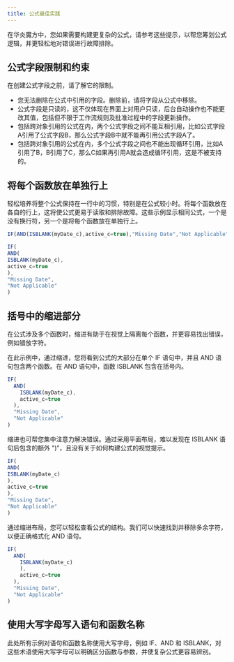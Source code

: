 ```yaml
---
title: 公式最佳实践
---
```


在华炎魔方中，您如果需要构建更复杂的公式，请参考这些提示，以帮您筹划公式逻辑，并更轻松地对错误进行故障排除。

## 公式字段限制和约束

在创建公式字段之前，请了解它的限制。

- 您无法删除在公式中引用的字段。删除前，请将字段从公式中移除。
- 公式字段是只读的，这不仅体现在界面上对用户只读，后台自动操作也不能更改其值，包括但不限于工作流规则及批准过程中的字段更新操作。
- 包括跨对象引用的公式在内，两个公式字段之间不能互相引用，比如公式字段A引用了公式字段B，那么公式字段B中就不能再引用公式字段A了。
- 包括跨对象引用的公式在内，多个公式字段之间也不能出现循环引用，比如A引用了B，B引用了C，那么C如果再引用A就会造成循环引用，这是不被支持的。

## 将每个函数放在单独行上

轻松培养将整个公式保持在一行中的习惯，特别是在公式较小时。将每个函数放在各自的行上，这将使公式更易于读取和排除故障。这些示例显示相同公式，一个是没有换行符，另一个是将每个函数放在单独行上。

```js
IF(AND(ISBLANK(myDate_c),active_c=true),"Missing Date","Not Applicable")
```

```js
IF(
AND(
ISBLANK(myDate_c),
active_c=true
),
"Missing Date",
"Not Applicable"
)
```

## 括号中的缩进部分

在公式涉及多个函数时，缩进有助于在视觉上隔离每个函数，并更容易找出错误，例如错放字符。

在此示例中，通过缩进，您将看到公式的大部分在单个 IF 语句中，并且 AND 语句包含两个函数。在 AND 语句中，函数 ISBLANK 包含在括号内。

```js
IF(
  AND(
    ISBLANK(myDate_c),
    active_c=true
  ),
  "Missing Date",
  "Not Applicable"
)
```

缩进也可帮您集中注意力解决错误。通过采用平面布局，难以发现在 ISBLANK 语句后包含的额外 ")”，且没有关于如何构建公式的视觉提示。

```js
IF(
AND(
ISBLANK(myDate_c)
),
active_c=true
),
"Missing Date",
"Not Applicable"
)
```

通过缩进布局，您可以轻松查看公式的结构。我们可以快速找到并移除多余字符，以便正确格式化 AND 语句。

```js
IF(
  AND(
    ISBLANK(myDate_c)
    ),
    active_c=true
  ),
  "Missing Date",
  "Not Applicable"
)
```

## 使用大写字母写入语句和函数名称

此处所有示例对语句和函数名称使用大写字母，例如 IF、AND 和 ISBLANK，对这些术语使用大写字母可以明确区分函数与参数，并使复杂公式更容易辨别。
